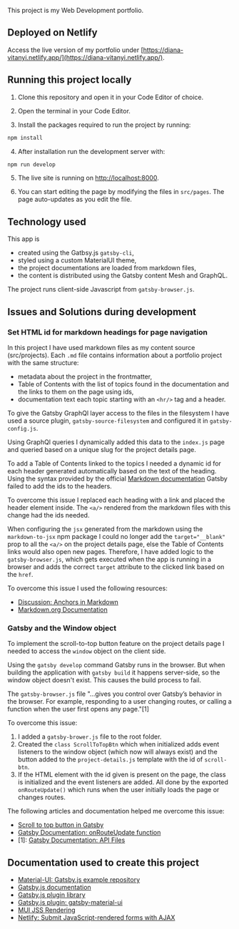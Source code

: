 This project is my Web Development portfolio.

## Deployed on Netlify

Access the live version of my portfolio under [https://diana-vitanyi.netlify.app/](https://diana-vitanyi.netlify.app/).

## Running this project locally

1. Clone this repository and open it in your Code Editor of choice.

2. Open the terminal in your Code Editor.

3. Install the packages required to run the project by running:

```bash
npm install

```

4. After installation run the development server with:

```bash
npm run develop

```

5. The live site is running on [http://localhost:8000](http://localhost:8000).

6. You can start editing the page by modifying the files in `src/pages`. The page auto-updates as you edit the file.

## Technology used

This app is

- created using the Gatbsy.js `gatsby-cli`,
- styled using a custom MaterialUI theme,
- the project documentations are loaded from markdown files,
- the content is distributed using the Gatsby content Mesh and GraphQL.

The project runs client-side Javascript from `gatsby-browser.js`.

## Issues and Solutions during development

### Set HTML id for markdown headings for page navigation

In this project I have used markdown files as my content source (src/projects). Each `.md` file contains information about a portfolio project with the same structure:

- metadata about the project in the frontmatter,
- Table of Contents with the list of topics found in the documentation and the links to them on the page using ids,
- documentation text each topic starting with an `<hr/>` tag and a header.

To give the Gatsby GraphQl layer access to the files in the filesystem I have used a source plugin, `gatsby-source-filesystem` and configured it in `gatsby-config.js`.

Using GraphQl queries I dynamically added this data to the `index.js` page and queried based on a unique slug for the project details page.

To add a Table of Contents linked to the topics I needed a dynamic id for each header generated automatically based on the text of the heading. Using the syntax provided by the official [Markdown documentation](https://www.markdownguide.org/extended-syntax/#heading-ids) Gatsby failed to add the ids to the headers.

To overcome this issue I replaced each heading with a link and placed the header element inside. The `<a/>` rendered from the markdown files with this change had the ids needed.

When configuring the `jsx` generated from the markdown using the `markdown-to-jsx` npm package I could no longer add the `target="__blank"` prop to all the `<a/>` on the project details page, else the Table of Contents links would also open new pages. Therefore, I have added logic to the `gatsby-browser.js`, which gets executed when the app is running in a browser and adds the correct `target` attribute to the clicked link based on the `href`.

To overcome this issue I used the following resources:

- [Discussion: Anchors in Markdown](https://talk.commonmark.org/t/anchors-in-markdown/247)
- [Markdown.org Documentation](https://www.markdownguide.org/extended-syntax/#heading-ids)

### Gatsby and the Window object

To implement the scroll-to-top button feature on the project details page I needed to access the `window` object on the client side.

Using the `gatsby develop` command Gatsby runs in the browser. But when building the application with `gatsby build` it happens server-side, so the window object doesn't exist. This causes the build process to fail.

The `gatsby-browser.js` file "...gives you control over Gatsby’s behavior in the browser. For example, responding to a user changing routes, or calling a function when the user first opens any page."[1]

To overcome this issue:

1. I added a `gatsby-brower.js` file to the root folder.
2. Created the `class ScrollToTopBtn` which when initialized adds event listeners to the window object (which now will always exist) and the button added to the `project-details.js` template with the id of `scroll-btn`.
3. If the HTML element with the id given is present on the page, the class is initialized and the event listeners are added. All done by the exported `onRouteUpdate()` which runs when the user initially loads the page or changes routes.

The following articles and documentation helped me overcome this issue:

- [Scroll to top button in Gatsby](https://pakjiddat.netlify.app/posts/adding-scroll-to-top-button-to-gatsby-website)
- [Gatsby Documentation: onRouteUpdate function](https://www.gatsbyjs.com/docs/reference/config-files/gatsby-browser/)
- [1]: [Gatsby Documentation: API Files](https://www.gatsbyjs.com/docs/api-files/#gatsby-skip-here)

## Documentation used to create this project

- [Material-UI: Gatsby.js example repository](https://github.com/mui-org/material-ui/tree/master/examples/gatsby)
- [Gatsby.js documentation](https://www.gatsbyjs.com/docs/)
- [Gatsby.js plugin library](https://www.gatsbyjs.com/plugins)
- [Gatsby.js plugin: gatsby-material-ui](https://www.gatsbyjs.com/plugins/gatsby-theme-material-ui/?=gatsby-theme-material-ui)
- [MUI JSS Rendering](https://galenwong.github.io/blog/2020-02-27-mui-jss-rendering/)
- [Netlify: Submit JavaScript-rendered forms with AJAX](https://docs.netlify.com/forms/setup/)
